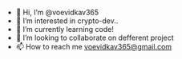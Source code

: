 - 👋 Hi, I’m @voevidkav365
- 👀 I’m interested in crypto-dev..
- 🌱 I’m currently learning code!
- 💞️ I’m looking to collaborate on defferent project
- 📫 How to reach me voevidkav365@gmail.com


<!---
voevidkav365/voevidkav365 is a ✨ special ✨ repository because its `README.md` (this file) appears on your GitHub profile.
You can click the Preview link to take a look at your changes.
--->
